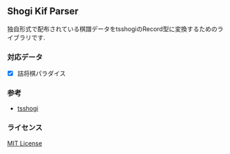 ## Shogi Kif Parser

独自形式で配布されている棋譜データをtsshogiのRecord型に変換するためのライブラリです.

### 対応データ

- [x] 詰将棋パラダイス

### 参考

- [tsshogi](https://github.com/sunfish-shogi/tsshogi)

### ライセンス

[MIT License](https://github.com/tsshogi/kanna/blob/main/LICENSE)
